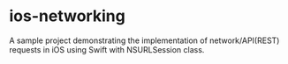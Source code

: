 # ios-networking

A sample project demonstrating the implementation of network/API(REST) requests in iOS using Swift with NSURLSession class.
